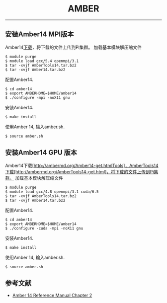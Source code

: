 # <center>AMBER<center/>

-------
## 安装Amber14 MPI版本
Amber14[下载](http://ambermd.org/Amber14-get.htmlTools)，将下载的文件上传到Pi集群。
加载基本模块解压缩文件
```
$ module purge
$ module load gcc/5.4 openmpi/3.1
$ tar -xvjf AmberTools14.tar.bz2                 
$ tar -xvjf Amber14.tar.bz2
```
配置Amber14.
```
$ cd amber14
$ export AMBERHOME=$HOME/amber14  
$ ./configure -mpi -noX11 gnu
```
安装Amber14.
```
$ make install
```
使用Amber 14, 输入amber.sh.
```
$ source amber.sh
```
## 安装Amber14 GPU 版本 
Amber14下载[http://ambermd.org/Amber14-get.htmlTools]，AmberTools14下载[http://ambermd.org/AmberTools14-get.html]，将下载的文件上传到Pi集群。
加载基本模块解压缩文件
```
$ module purge
$ module load gcc/4.8 openmpi/3.1 cuda/6.5
$ tar -xvjf AmberTools14.tar.bz2                 
$ tar -xvjf Amber14.tar.bz2
```
配置Amber14.
```
$ cd amber14
$ export AMBERHOME=$HOME/amber14  
$ ./configure -cuda -mpi -noX11 gnu
```
安装Amber14.
```
$ make install
```
使用Amber 14, 输入amber.sh.
```
$ source amber.sh
```
## 参考文献
* [Amber 14 Reference Manual Chapter 2](http://ambermd.org/doc12/Amber14.pdf)

